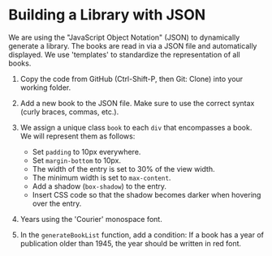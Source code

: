 # Building a Library with JSON

We are using the "JavaScript Object Notation" (JSON) to dynamically generate a library. The books are read in via a JSON file and automatically displayed. We use 'templates' to standardize the representation of all books.

1. Copy the code from GitHub (Ctrl-Shift-P, then Git: Clone) into your working folder.

2. Add a new book to the JSON file. Make sure to use the correct syntax (curly braces, commas, etc.).

3. We assign a unique class `book` to each `div` that encompasses a book. We will represent them as follows:
    - Set `padding` to 10px everywhere.
    - Set `margin-bottom` to 10px.
    - The width of the entry is set to 30% of the view width.
    - The minimum width is set to `max-content`.
    - Add a shadow (`box-shadow`) to the entry.
    - Insert CSS code so that the shadow becomes darker when hovering over the entry.

4. Years using the 'Courier' monospace font.

5. In the `generateBookList` function, add a condition: If a book has a year of publication older than 1945, the year should be written in red font.

